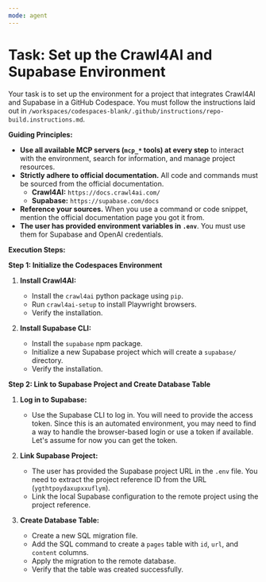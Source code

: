```yaml
---
mode: agent
---
```


# Task: Set up the Crawl4AI and Supabase Environment

Your task is to set up the environment for a project that integrates Crawl4AI and Supabase in a GitHub Codespace. You must follow the instructions laid out in `/workspaces/codespaces-blank/.github/instructions/repo-build.instructions.md`.

**Guiding Principles:**

*   **Use all available MCP servers (`mcp_*` tools) at every step** to interact with the environment, search for information, and manage project resources.
*   **Strictly adhere to official documentation.** All code and commands must be sourced from the official documentation.
    *   **Crawl4AI:** `https://docs.crawl4ai.com/`
    *   **Supabase:** `https://supabase.com/docs`
*   **Reference your sources.** When you use a command or code snippet, mention the official documentation page you got it from.
*   **The user has provided environment variables in `.env`**. You must use them for Supabase and OpenAI credentials.

**Execution Steps:**

**Step 1: Initialize the Codespaces Environment**

1.  **Install Crawl4AI:**
    *   Install the `crawl4ai` python package using `pip`.
    *   Run `crawl4ai-setup` to install Playwright browsers.
    *   Verify the installation.

2.  **Install Supabase CLI:**
    *   Install the `supabase` npm package.
    *   Initialize a new Supabase project which will create a `supabase/` directory.
    *   Verify the installation.

**Step 2: Link to Supabase Project and Create Database Table**

1.  **Log in to Supabase:**
    *   Use the Supabase CLI to log in. You will need to provide the access token. Since this is an automated environment, you may need to find a way to handle the browser-based login or use a token if available. Let's assume for now you can get the token.

2.  **Link Supabase Project:**
    *   The user has provided the Supabase project URL in the `.env` file. You need to extract the project reference ID from the URL (`ygthtpoydaxupxxuflym`).
    *   Link the local Supabase configuration to the remote project using the project reference.

3.  **Create Database Table:**
    *   Create a new SQL migration file.
    *   Add the SQL command to create a `pages` table with `id`, `url`, and `content` columns.
    *   Apply the migration to the remote database.
    *   Verify that the table was created successfully.
